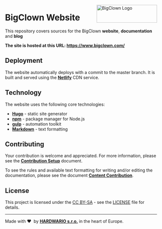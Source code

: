<a href="https://www.bigclown.com/"><img src="https://bigclown.sirv.com/logo.png" width="200" height="59" alt="BigClown Logo" align="right"></a>

# BigClown Website

This repository covers sources for the BigClown **website**, **documentation** and **blog**

**The site is hosted at this URL: https://www.bigclown.com/**

## Deployment

The website automatically deploys with a commit to the master branch. It is built and served using the [**Netlify**](https://www.netlify.com/) CDN service.

## Technology

The website uses the following core technologies:

* [**Hugo**](https://gohugo.io/) - static site generator
* [**npm**](https://www.npmjs.com/) - package manager for Node.js
* [**gulp**](https://gulpjs.com/) - automation toolkit
* [**Markdown**](https://github.com/adam-p/markdown-here/wiki/Markdown-Cheatsheet) - text formatting

## Contributing

Your contribution is welcome and appreciated. For more information, please see the [**Contribution Setup**](https://www.bigclown.com/doc/documentation/contribution-setup/) document.

To see the rules and available text formatting for writing and/or editing the documentation, please see the document [**Content Contribution**](https://www.bigclown.com/doc/documentation/content-contribution/).

## License

This project is licensed under the [CC BY-SA](https://creativecommons.org/licenses/by-sa/4.0/) - see the [LICENSE](LICENSE) file for details.

---

Made with &#x2764;&nbsp; by [**HARDWARIO s.r.o.**](https://www.hardwario.com/) in the heart of Europe.
